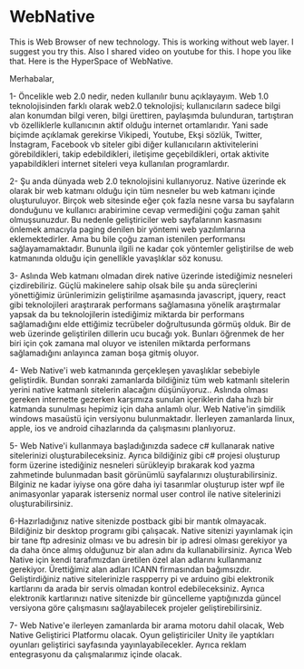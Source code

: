 # WebNative
This is Web Browser of new technology. This is working without web layer. I suggest you try this. Also I shared video on youtube for this. I hope you like that. Here is the HyperSpace of WebNative.


Merhabalar,

1- Öncelikle web 2.0 nedir, neden kullanılır bunu açıklayayım. Web 1.0 teknolojisinden farklı olarak web2.0 teknolojisi; kullanıcıların sadece bilgi alan konumdan bilgi veren, bilgi ürettiren, paylaşımda bulunduran, tartıştıran vb özelliklerle kullanıcının aktif olduğu internet ortamlarıdır.  Yani sade biçimde açıklamak gerekirse Vikipedi, Youtube, Ekşi sözlük, Twitter, İnstagram, Facebook vb siteler gibi diğer kullanıcıların aktivitelerini görebildikleri, takip edebildikleri,  iletişime geçebildikleri,  ortak aktivite yapabildikleri internet siteleri veya kullanılan programlardır.

2- Şu anda dünyada web 2.0 teknolojisini kullanıyoruz. Native üzerinde ek olarak bir web katmanı olduğu için tüm nesneler bu web katmanı içinde oluşturuluyor. Birçok web sitesinde eğer çok fazla nesne varsa bu sayfaların donduğunu ve kullanıcı arabirimine cevap vermediğini çoğu zaman şahit olmuşsunuzdur. Bu nedenle geliştiriciler web sayfalarının kasmasını önlemek amacıyla paging denilen bir yöntemi web yazılımlarına eklemektedirler. Ama bu bile çoğu zaman istenilen performansı sağlayamamaktadır. Bununla ilgili ne kadar çok yöntemler geliştirilse de web katmanında olduğu için genellikle yavaşlıklar söz konusu.

3- Aslında Web katmanı olmadan direk native üzerinde istediğimiz nesneleri çizdirebiliriz. Güçlü makinelere sahip olsak bile şu anda süreçlerini yönettiğimiz ürünlerimizin geliştirilme aşamasında javascript, jquery, react gibi teknolojileri araştırarak performans sağlamasına yönelik araştırmalar yapsak da bu teknolojilerin istediğimiz miktarda bir performans sağlamadığını elde ettiğimiz tecrübeler doğrultusunda görmüş olduk. Bir de web üzerinde geliştirilen dillerin ucu bucağı yok. Bunları öğrenmek de her biri için çok zamana mal oluyor ve istenilen miktarda performans sağlamadığını anlayınca zaman boşa gitmiş oluyor.


4- Web Native'i web katmanında gerçekleşen yavaşlıklar sebebiyle geliştirdik. Bundan sonraki zamanlarda bildiğiniz tüm web katmanlı sitelerin yerini native katmanlı sitelerin alacağını düşünüyoruz.. Aslında olması gereken internette gezerken karşımıza sunulan içeriklerin daha hızlı bir katmanda sunulması hepimiz için daha anlamlı olur.  Web Native'in şimdilik windows masaüstü için versiyonu bulunmaktadır. İlerleyen zamanlarda linux, apple, ios ve android cihazlarında da çalışmasını planlıyoruz. 

5- Web Native'i kullanmaya başladığınızda sadece c# kullanarak native sitelerinizi oluşturabileceksiniz. Ayrıca bildiğiniz gibi c# projesi oluşturup form üzerine istediğiniz nesneleri sürükleyip bırakarak kod yazma zahmetinde bulunmadan basit görünümlü sayfalarınızı oluşturabilirsiniz. Bilginiz ne kadar iyiyse ona göre daha iyi tasarımlar oluşturup ister wpf ile animasyonlar yaparak isterseniz normal user control ile native sitelerinizi oluşturabilirsiniz. 

6-Hazırladığınız native sitenizde postback gibi bir mantık olmayacak. Bildiğiniz bir desktop programı gibi çalışacak. Native sitenizi yayınlamak için bir tane ftp adresiniz olması ve bu adresin bir ip adresi olması gerekiyor ya da daha önce almış olduğunuz bir alan adını da kullanabilirsiniz. Ayrıca Web Native için kendi tarafımızdan üretilen özel alan adlarını kullanmanız gerekiyor. Ürettiğimiz alan adları ICANN firmasından bağımsızdır. Geliştirdiğiniz native sitelerinizle raspperry pi ve arduino gibi elektronik kartlarını da arada bir servis olmadan kontrol edebileceksiniz. Ayrıca elektronik kartlarınızı native sitenizde bir güncelleme yaptığınızda güncel versiyona göre çalışmasını sağlayabilecek projeler geliştirebilirsiniz.

7- Web Native'e ilerleyen zamanlarda bir arama motoru dahil olacak, Web Native Geliştirici Platformu olacak. Oyun geliştiriciler Unity ile yaptıkları oyunları geliştirici sayfasında yayınlayabilecekler. Ayrıca reklam entegrasyonu da çalışmalarımız içinde olacak.
